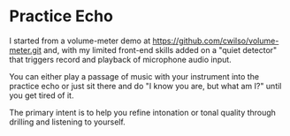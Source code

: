 # Practice Echo

I started from a volume-meter demo at
https://github.com/cwilso/volume-meter.git and, with my limited
front-end skills added on a "quiet detector" that triggers record and playback of
microphone audio input.

You can either play a passage of music with your instrument into the
practice echo or just sit there and do "I know you are, but what am
I?" until you get tired of it.

The primary intent is to help you refine intonation or tonal quality
through drilling and listening to yourself.

